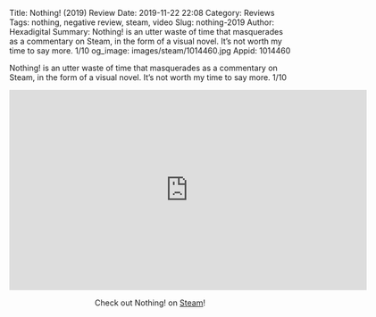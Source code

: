 Title: Nothing! (2019) Review
Date: 2019-11-22 22:08
Category: Reviews
Tags: nothing, negative review, steam, video
Slug: nothing-2019
Author: Hexadigital
Summary: Nothing! is an utter waste of time that masquerades as a commentary on Steam, in the form of a visual novel. It’s not worth my time to say more. 1/10
og_image: images/steam/1014460.jpg
Appid: 1014460

Nothing! is an utter waste of time that masquerades as a commentary on Steam, in the form of a visual novel. It’s not worth my time to say more. 1/10

<center><iframe src="https://www.youtube.com/embed/TqUDkvFmwlM?feature=oembed" allow="accelerometer; autoplay; encrypted-media; gyroscope; picture-in-picture" width="640" height="360" frameborder="0"></iframe>

Check out Nothing! on [Steam](https://store.steampowered.com/app/1014460/?curator_clanid=34633900)!</center>